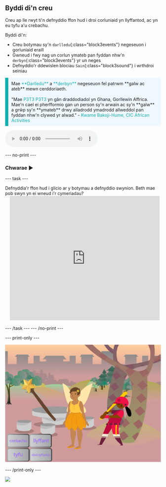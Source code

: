 ## Byddi di'n creu

Creu ap lle rwyt ti'n defnyddio ffon hud i droi corluniaid yn llyffantod, ac yn eu tyfu a'u crebachu.

Byddi di'n:
+ Creu botymau sy'n `darlledu`{:class="block3events"} negeseuon i gorluniaid eraill
+ Gwneud i fwy nag un corlun ymateb pan fyddan nhw'n `derbyn`{:class="block3events"} yr un neges
+ Defnyddio'r ddewislen blociau `Sain`{:class="block3sound"} i wrthdroi seiniau

<p style="border-left: solid; border-width:10px; border-color: #0faeb0; background-color: aliceblue; padding: 10px;">
Mae <span style="color: #0faeb0">**Darlledu**</span> a <span style="color: #0faeb0">**derbyn**</span> negeseuon fel patrwm **galw ac ateb** mewn cerddoriaeth.
<br>
<br>
  "Mae <span style="color: #0faeb0">P3T3 P3T3</span> yn gân draddodiadol yn Ghana, Gorllewin Affrica. Mae'n cael ei pherfformio gan un person sy'n arwain ac sy'n **galw** a grŵp sy'n **ymateb** drwy ailadrodd ymadrodd allweddol pan fyddan nhw'n clywed yr alwad." - <span style="color: #0faeb0">Kwame Bakoji-Hume, CIC African Activities </span>

<audio controls><source src="images/Pete-Pete.mp3" type="audio/wav"></audio>  
</p>

--- no-print ---

### Chwarae ▶️

--- task ---

<div style="display: flex; flex-wrap: wrap">
<div style="flex-basis: 175px; flex-grow: 1">  
Defnyddia'r ffon hud i glicio ar y botymau a defnyddio swynion. Beth mae pob swyn yn ei wneud i'r cymeriadau?
</div>
<div class="scratch-preview" style="margin-left: 15px;">
  <iframe allowtransparency="true" width="485" height="402" src="https://scratch.mit.edu/projects/embed/777389432/?autostart=false" frameborder="0"></iframe>
</div>
</div>

--- /task ---
--- /no-print ---

--- print-only ---

![Prosiect wedi'i gwblhau](images/showcase_static.png)

--- /print-only ---

![](http://code.org/api/hour/begin_codeclub_spells.png)
